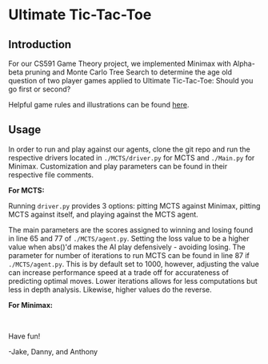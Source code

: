 # Ultimate Tic-Tac-Toe 

## Introduction
For our CS591 Game Theory project, we implemented Minimax with Alpha-beta pruning and Monte Carlo Tree Search to determine the age old question of two player games applied to Ultimate Tic-Tac-Toe: Should you go first or second? 

Helpful game rules and illustrations can be found [here](https://ultimate-t3.herokuapp.com/rules).

## Usage

In order to run and play against our agents, clone the git repo and run the respective drivers located in `./MCTS/driver.py` for MCTS and `./Main.py` for Minimax. Customization and play parameters can be found in their respective file comments.

**For MCTS:**

Running `driver.py` provides 3 options: pitting MCTS against Minimax, pitting MCTS against itself, and playing against the MCTS agent.

The main parameters are the scores assigned to winning and losing found in line 65 and 77 of `./MCTS/agent.py`. Setting the loss value to be a higher value when abs()'d makes the AI play defensively - avoiding losing. The parameter for number of iterations to run MCTS can be found in line 87 if `./MCTS/agent.py`. This is by default set to 1000, however, adjusting the value can increase performance speed at a trade off for accurateness of predicting optimal moves. Lower iterations allows for less computations but less in depth analysis. Likewise, higher values do the reverse.

**For Minimax:**


&nbsp;


Have fun!

-Jake, Danny, and Anthony
